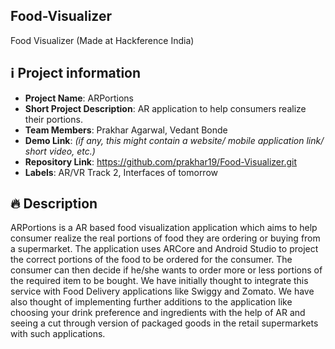 ## Food-Visualizer
Food Visualizer (Made at Hackference India)

## ℹ️ Project information
- **Project Name**: ARPortions
- **Short Project Description**: AR application to help consumers realize their portions. 
- **Team Members**: Prakhar Agarwal, Vedant Bonde
- **Demo Link**: _(if any, this might contain a website/ mobile application link/ short video, etc.)_
- **Repository Link**: https://github.com/prakhar19/Food-Visualizer.git
- **Labels**: AR/VR Track 2, Interfaces of tomorrow

## 🔥 Description
ARPortions is a AR based food visualization application which aims to help consumer realize the real portions of food they are ordering or buying from a supermarket. The application uses ARCore and Android Studio to project the correct portions of the food to be ordered for the consumer. The consumer can then decide if he/she wants to order more or less portions of the required item to be bought. We have initially thought to integrate this service with Food Delivery applications like Swiggy and Zomato. We have also thought of implementing further additions to the application like choosing your drink preference and ingredients with the help of AR and seeing a cut through version of packaged goods in the retail supermarkets with such applications. 


